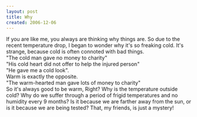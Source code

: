 ```yaml
---
layout: post
title: Why
created: 2006-12-06
---
```

<p>If you are like me, you always are thinking why things are. So due to the recent temperature drop, I began to wonder why it&#39;s so freaking cold. It&#39;s strange, because cold is often connoted with bad things.<br />
	&quot;The cold man gave no money to charity&quot;<br />
	&quot;His cold heart did not offer to help the injured person&quot;<br />
	&quot;He gave me a cold look&quot;.<br />
	Warm is exactly the opposite.<br />
	&quot;The warm-hearted man gave lots of money to charity&quot;<br />
	So it&#39;s always good to be warm, Right? Why is the temperature outside cold? Why do we suffer through a period of frigid temperatures and no humidity every 9 months? Is it because we are farther away from the sun, or is it because we are being tested? That, my friends, is just a mystery!</p>
